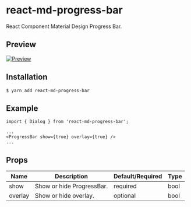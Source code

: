 # react-md-progress-bar
React Component Material Design Progress Bar.

## Preview
[![Preview](https://i.imgur.com/6ruGaji.gif)](http://i.imgur.com/19itcci.gifv)

## Installation

    $ yarn add react-md-progress-bar

## Example

    import { Dialog } from 'react-md-progress-bar';

    ...
    <ProgressBar show={true} overlay={true} />
    ...

## Props

Name | Description | Default/Required | Type
------|-------------|----------|-----------
show | Show or hide ProgressBar. | required | bool
overlay | Show or hide overlay. | optional | bool
